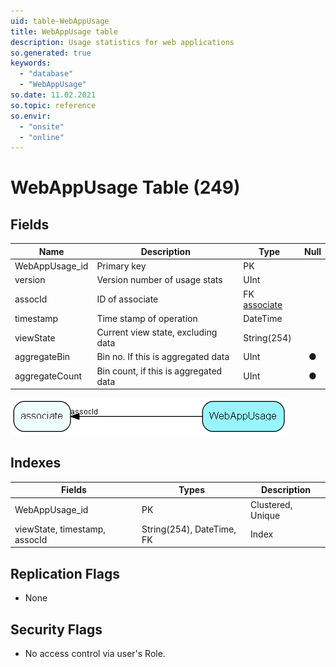 ```yaml
---
uid: table-WebAppUsage
title: WebAppUsage table
description: Usage statistics for web applications
so.generated: true
keywords:
  - "database"
  - "WebAppUsage"
so.date: 11.02.2021
so.topic: reference
so.envir:
  - "onsite"
  - "online"
---
```


# WebAppUsage Table (249)

## Fields

| Name | Description | Type | Null |
|------|-------------|------|:----:|
|WebAppUsage\_id|Primary key|PK| |
|version|Version number of usage stats|UInt| |
|assocId|ID of associate|FK [associate](associate.md)| |
|timestamp|Time stamp of operation|DateTime| |
|viewState|Current view state, excluding data|String(254)| |
|aggregateBin|Bin no. If this is aggregated data|UInt|&#x25CF;|
|aggregateCount|Bin count, if this is aggregated data|UInt|&#x25CF;|


![WebAppUsage table relationship diagram](./media/WebAppUsage.png)

## Indexes

| Fields | Types | Description |
|--------|-------|-------------|
|WebAppUsage\_id |PK |Clustered, Unique |
|viewState, timestamp, assocId |String(254), DateTime, FK |Index |

## Replication Flags

* None

## Security Flags

* No access control via user's Role.


